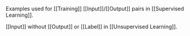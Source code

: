 Examples used for [[Training]]
[[Input]]/[[Output]] pairs in [[Supervised Learning]].

[[Input]] without [[Output]] or [[Label]] in [[Unsupervised Learning]].
